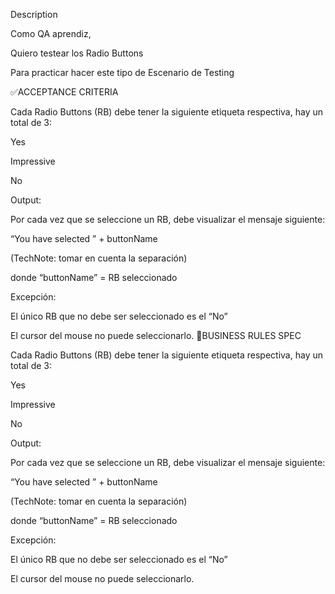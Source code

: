 Description

Como QA aprendiz,

Quiero testear los Radio Buttons

Para practicar hacer este tipo de Escenario de Testing

✅ACCEPTANCE CRITERIA


Cada Radio Buttons (RB) debe tener la siguiente etiqueta respectiva, hay un total de 3:

Yes

Impressive

No

Output:

Por cada vez que se seleccione un RB, debe visualizar el mensaje siguiente:

 “You have selected ” + buttonName

(TechNote: tomar en cuenta la separación)

donde “buttonName” = RB seleccionado

Excepción:

El único RB que no debe ser seleccionado es el “No” 

El cursor del mouse no puede seleccionarlo.
🚩BUSINESS RULES SPEC


Cada Radio Buttons (RB) debe tener la siguiente etiqueta respectiva, hay un total de 3:

Yes

Impressive

No

Output:

Por cada vez que se seleccione un RB, debe visualizar el mensaje siguiente:

 “You have selected ” + buttonName

(TechNote: tomar en cuenta la separación)

donde “buttonName” = RB seleccionado

Excepción:

El único RB que no debe ser seleccionado es el “No” 

El cursor del mouse no puede seleccionarlo.